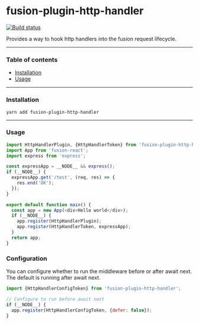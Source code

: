 # fusion-plugin-http-handler

[![Build status](https://badge.buildkite.com/7a82192275779f6a8ba81f7d4a1b0d294256838faa1dfdf080.svg?branch=master)](https://buildkite.com/uberopensource/fusionjs)

Provides a way to hook http handlers into the fusion request lifecycle.

---

### Table of contents

* [Installation](#installation)
* [Usage](#usage)

---

### Installation

```
yarn add fusion-plugin-http-handler
```

---

### Usage

```js
import HttpHandlerPlugin, {HttpHandlerToken} from 'fusion-plugin-http-handler';
import App from 'fusion-react';
import express from 'express';

const expressApp = __NODE__ && express();
if (__NODE__) {
  expressApp.get('/test', (req, res) => {
    res.end('OK');
  });
}

export default function main() {
  const app = new App(<div>Hello world</div>);
  if (__NODE__) {
    app.register(HttpHandlerPlugin);
    app.register(HttpHandlerToken, expressApp);
  }
  return app;
}
```

### Configuration

You can configure whether to run the middleware before or after await next. The default is running after await next.

```js
import {HttpHandlerConfigToken} from 'fusion-plugin-http-handler';

// Configure to run before await next
if (__NODE__) {
  app.register(HttpHandlerConfigToken, {defer: false});
}
```
